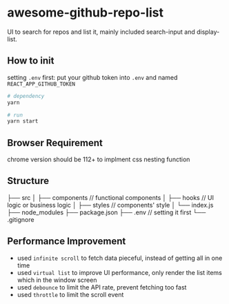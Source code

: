 # awesome-github-repo-list
UI to search for repos and list it, mainly included search-input and display-list.

## How to init
setting `.env` first: put your github token into `.env` and named `REACT_APP_GITHUB_TOKEN`

```bash
# dependency
yarn

# run
yarn start
```
## Browser Requirement
chrome version should be 112+ to implment css nesting function

## Structure
├── src
│   ├── components // functional components
│   ├── hooks // UI logic or business logic
│   ├── styles // components' style
│   └── index.js
├── node_modules
├── package.json
├── .env // setting it first
└── .gitignore

## Performance Improvement
- used `infinite scroll` to fetch data pieceful, instead of getting all in one time
- used `virtual list` to improve UI performance, only render the list items which in the window screen
- used `debounce` to limit the API rate, prevent fetching too fast
- used `throttle` to limit the scroll event

